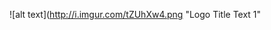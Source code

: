 ![alt text](http://i.imgur.com/tZUhXw4.png "Logo Title Text 1"
<img href="http://i.imgur.com/tZUhXw4.png"/>
